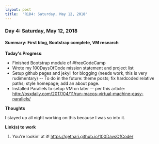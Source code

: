 ```yaml
---
layout: post
title:  "R1D4: Saturday, May 12, 2018"
---
```


### Day 4: Saturday, May 12, 2018
#### Summary: First blog, Bootstrap complete, VM research

**Today's Progress**: 

- Finished Bootstrap module of #freeCodeCamp 
- Wrote my 100DaysOfCode mission statement and project list
- Setup github pages and jekyll for blogging (needs work, this is very rudimentary)
-- To do in the future: theme posts; fix hardcoded relative paths; style homepage; add an about page.
- Installed Parallels to setup VM on later
-- per this article: http://osxdaily.com/2017/04/11/run-macos-virtual-machine-easy-parallels/

**Thoughts** 

I stayed up all night working on this because I was so into it.

**Link(s) to work**
1. You're lookin' at it! https://getnari.github.io/100DaysOfCode/

